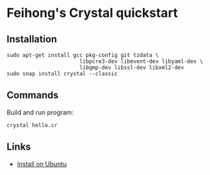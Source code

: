 # Feihong's Crystal quickstart

## Installation

    sudo apt-get install gcc pkg-config git tzdata \
                           libpcre3-dev libevent-dev libyaml-dev \
                           libgmp-dev libssl-dev libxml2-dev
    sudo snap install crystal --classic

## Commands

Build and run program:

    crystal hello.cr

## Links

- [Install on Ubuntu](https://crystal-lang.org/install/on_ubuntu/)
